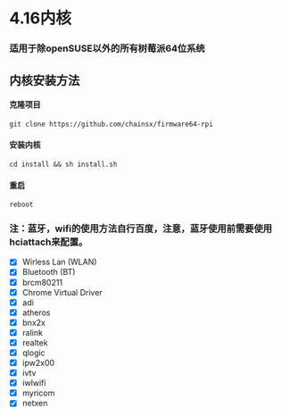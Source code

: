 # 4.16内核
### 适用于除openSUSE以外的所有树莓派64位系统

## 内核安装方法

#### 克隆项目
`git clone https://github.com/chainsx/firmware64-rpi`
#### 安装内核
`cd install && sh install.sh`
#### 重启
`reboot`

### 注：蓝牙，wifi的使用方法自行百度，注意，蓝牙使用前需要使用hciattach来配置。

- [X] Wirless Lan (WLAN)
- [X] Bluetooth (BT)
- [X] brcm80211
- [X] Chrome Virtual Driver
- [X] adi
- [X] atheros
- [X] bnx2x
- [X] ralink
- [X] realtek
- [X] qlogic
- [X] ipw2x00
- [X] ivtv
- [X] iwlwifi
- [X] myricom
- [X] netxen
